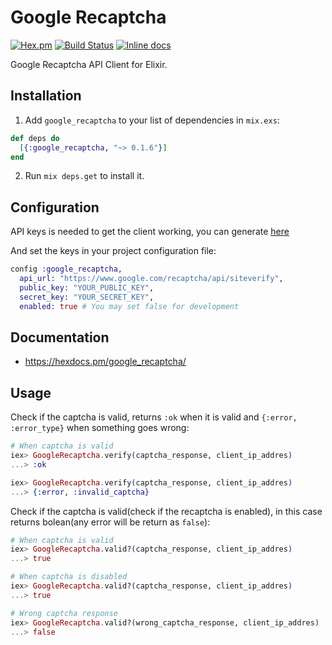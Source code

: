 # Google Recaptcha

[![Hex.pm](https://img.shields.io/hexpm/v/google_recaptcha.svg "Hex")](https://hex.pm/packages/google_recaptcha)
[![Build Status](https://travis-ci.org/shinyscorpion/google_recaptcha.svg?branch=master)](https://travis-ci.org/shinyscorpion/google_recaptcha)
[![Inline docs](http://inch-ci.org/github/shinyscorpion/google_recaptcha.svg?branch=master)](http://inch-ci.org/github/shinyscorpion/google_recaptcha)

Google Recaptcha API Client for Elixir.

## Installation

  1. Add `google_recaptcha` to your list of dependencies in `mix.exs`:

  ```elixir
  def deps do
    [{:google_recaptcha, "~> 0.1.6"}]
  end
  ```

  2. Run `mix deps.get` to install it.

## Configuration

API keys is needed to get the client working, you can generate [here](https://www.google.com/recaptcha/admin)

And set the keys in your project configuration file:

```elixir
config :google_recaptcha,
  api_url: "https://www.google.com/recaptcha/api/siteverify",
  public_key: "YOUR_PUBLIC_KEY",
  secret_key: "YOUR_SECRET_KEY",
  enabled: true # You may set false for development
```

## Documentation

  * https://hexdocs.pm/google_recaptcha/

## Usage

Check if the captcha is valid, returns `:ok` when it is valid and `{:error, :error_type}` when something goes wrong:

```elixir
# When captcha is valid
iex> GoogleRecaptcha.verify(captcha_response, client_ip_addres)
...> :ok

iex> GoogleRecaptcha.verify(captcha_response, client_ip_addres)
...> {:error, :invalid_captcha}
```

Check if the captcha is valid(check if the recaptcha is enabled), in this case returns bolean(any error will be return as `false`):

```elixir
# When captcha is valid
iex> GoogleRecaptcha.valid?(captcha_response, client_ip_addres)
...> true

# When captcha is disabled
iex> GoogleRecaptcha.valid?(captcha_response, client_ip_addres)
...> true

# Wrong captcha response
iex> GoogleRecaptcha.valid?(wrong_captcha_response, client_ip_addres)
...> false
```
